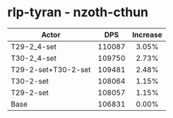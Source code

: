 # rlp-tyran - nzoth-cthun
| Actor | DPS | Increase |
|---|:---:|:---:|
|T29-2_4-set|110087|3.05%|
|T30-2_4-set|109750|2.73%|
|T29-2-set+T30-2-set|109481|2.48%|
|T30-2-set|108064|1.15%|
|T29-2-set|108057|1.15%|
|Base|106831|0.00%|
